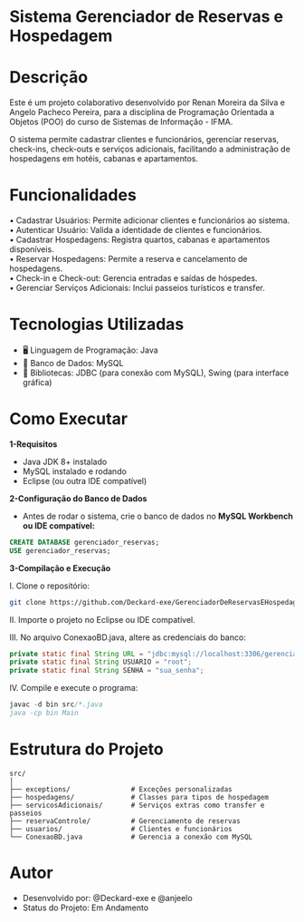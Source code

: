 # Sistema Gerenciador de Reservas e Hospedagem

# Descrição
Este é um projeto colaborativo desenvolvido por Renan Moreira da Silva e Angelo Pacheco Pereira, para a disciplina de Programação Orientada a Objetos (POO) do curso de Sistemas de Informação - IFMA.

O sistema permite cadastrar clientes e funcionários, gerenciar reservas, check-ins, check-outs e serviços adicionais, facilitando a administração de hospedagens em hotéis, cabanas e apartamentos.

# Funcionalidades 
• Cadastrar Usuários: Permite adicionar clientes e funcionários ao sistema.  
• Autenticar Usuário: Valida a identidade de clientes e funcionários.  
• Cadastrar Hospedagens: Registra quartos, cabanas e apartamentos disponíveis.  
• Reservar Hospedagens: Permite a reserva e cancelamento de hospedagens.  
• Check-in e Check-out: Gerencia entradas e saídas de hóspedes.  
• Gerenciar Serviços Adicionais: Inclui passeios turísticos e transfer.

# Tecnologias Utilizadas
* 🖥️ Linguagem de Programação: Java
* 📂 Banco de Dados: MySQL
* 🔗 Bibliotecas: JDBC (para conexão com MySQL), Swing (para interface gráfica)

# Como Executar

**1-Requisitos**

- Java JDK 8+ instalado
- MySQL instalado e rodando
- Eclipse (ou outra IDE compatível)

**2-Configuração do Banco de Dados**

* Antes de rodar o sistema, crie o banco de dados no **MySQL Workbench ou IDE compatível:**
  
```sql 
CREATE DATABASE gerenciador_reservas;
USE gerenciador_reservas;
```

**3-Compilação e Execução**

I. Clone o repositório:

```Bash
git clone https://github.com/Deckard-exe/GerenciadorDeReservasEHospedagem.git
```

II. Importe o projeto no Eclipse ou IDE compatível.

III. No arquivo ConexaoBD.java, altere as credenciais do banco:
 ```Java
private static final String URL = "jdbc:mysql://localhost:3306/gerenciador_reservas";
private static final String USUARIO = "root"; 
private static final String SENHA = "sua_senha";
```

IV. Compile e execute o programa:
```Java
javac -d bin src/*.java
java -cp bin Main
```

# Estrutura do Projeto
```PlainText
src/
│
├── exceptions/               # Exceções personalizadas
├── hospedagens/              # Classes para tipos de hospedagem
├── servicosAdicionais/       # Serviços extras como transfer e passeios
├── reservaControle/          # Gerenciamento de reservas
├── usuarios/                 # Clientes e funcionários
└── ConexaoBD.java            # Gerencia a conexão com MySQL
```

# Autor
- Desenvolvido por: @Deckard-exe e @anjeelo
- Status do Projeto: Em Andamento 
